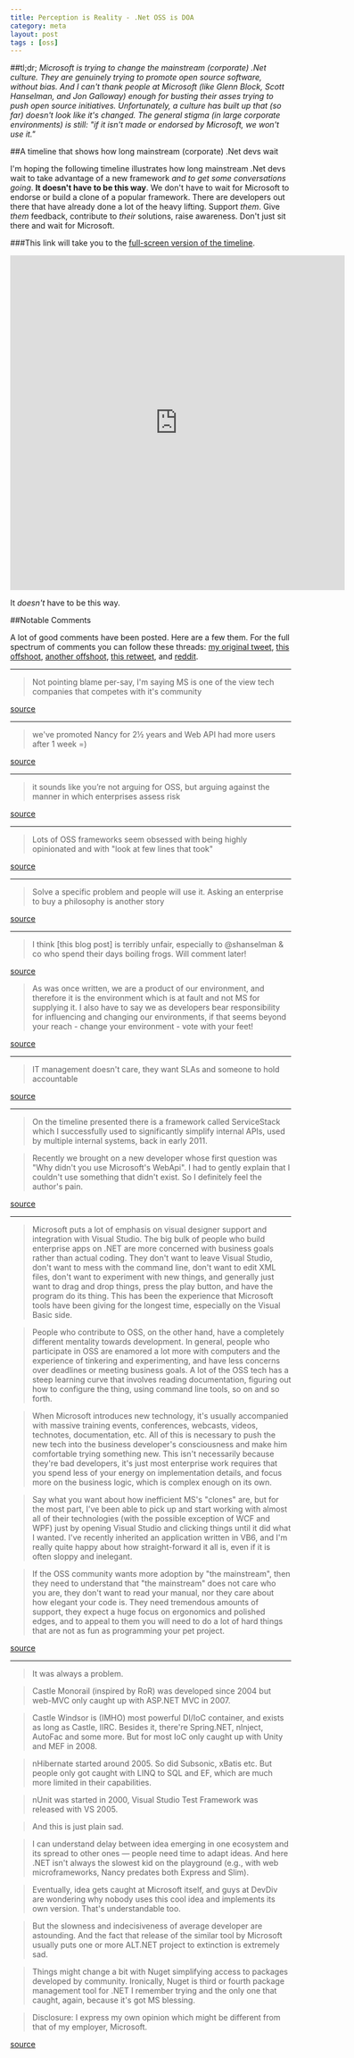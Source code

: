 ```yaml
---
title: Perception is Reality - .Net OSS is DOA
category: meta
layout: post
tags : [oss]
---
```


##tl;dr;
_Microsoft is trying to change the mainstream (corporate) .Net culture. They are genuinely trying to promote open source software, without bias. And I can't thank people at Microsoft (like Glenn Block, Scott Hanselman, and Jon Galloway) enough for busting their asses trying to push open source initiatives. Unfortunately, a culture has built up that (so far) doesn't look like it's changed. The general stigma  (in large corporate environments) is still: "if it isn't made or endorsed by Microsoft, we won't use it."_

##A timeline that shows how long mainstream (corporate) .Net devs wait

I'm hoping the following timeline illustrates how long mainstream .Net devs wait to take advantage of a new framework _and to get some conversations going_. **It doesn't have to be this way**. We don't have to wait for Microsoft to endorse or build a clone of a popular framework. There are developers out there that have already done a lot of the heavy lifting. Support _them_. Give _them_ feedback, contribute to _their_ solutions, raise awareness. Don't just sit there and wait for Microsoft.

###This link will take you to the [full-screen version of the timeline](http://tinyurl.com/lbgqdej).

<iframe src="http://tinyurl.com/mpu4tbv" width="600" height="600" frameborder="0">perception is reality</iframe>

It _doesn't_ have to be this way.

##Notable Comments

A lot of good comments have been posted. Here are a few them. For the full spectrum of comments you can follow these threads: [my original tweet](https://twitter.com/amirrajan/status/381068801061568512), [this offshoot](https://twitter.com/jbogard/status/381091906702565376), [another offshoot](https://twitter.com/AquaBirdConsult/status/381070709554184192), [this retweet](https://twitter.com/randompunter/status/381378264142716928), and [reddit](http://www.reddit.com/r/programming/comments/1mskjc/ask_proggit_is_my_perception_of_net_oss_accurate/).

<hr/>

>Not pointing blame per-say, I'm saying MS is one of the view tech companies that competes with it's community

[source](https://twitter.com/TheCodeJunkie/status/319323827677057025)

<hr/>

>we've promoted Nancy for 2½ years and Web API had more users after 1 week =)

[source](https://twitter.com/TheCodeJunkie/status/319321977259184128)

<hr/>

>it sounds like you’re not arguing for OSS, but arguing against the manner in which enterprises assess risk 

[source](https://twitter.com/jbogard/status/381091906702565376)

<hr/>

>Lots of OSS frameworks seem obsessed with being highly opinionated and with "look at few lines that took"

[source](https://twitter.com/darrel_miller/status/381089950063542272)

<hr/>

>Solve a specific problem and people will use it.  Asking an enterprise to buy a philosophy is another story 

[source](https://twitter.com/darrel_miller/status/381090756397522945)

<hr/>

>I think \[this blog post\] is terribly unfair, especially to @shanselman & co who spend their days boiling frogs. Will comment later!

[source](https://twitter.com/Cranialstrain/status/381385107690754049)

>As was once written, we are a product of our environment, and therefore it is the environment which is at fault and not MS for supplying it. I also have to say we as developers bear responsibility for influencing and changing our environments, if that seems beyond your reach - change your environment - vote with your feet!

[source](http://disq.us/8f96c2)

<hr/>

>IT management doesn't care, they want SLAs and someone to hold accountable

[source](https://twitter.com/eddiegarmon/status/381411163910983680)

<hr/>

>On the timeline presented there is a framework called ServiceStack which I successfully used to significantly simplify internal APIs, used by multiple internal systems, back in early 2011.

>Recently we brought on a new developer whose first question was "Why didn't you use Microsoft's WebApi". I had to gently explain that I couldn't use something that didn't exist. So I definitely feel the author's pain.

[source](https://news.ycombinator.com/item?id=6419165)

<hr/>

>Microsoft puts a lot of emphasis on visual designer support and integration with Visual Studio. The big bulk of people who build enterprise apps on .NET are more concerned with business goals rather than actual coding. They don't want to leave Visual Studio, don't want to mess with the command line, don't want to edit XML files, don't want to experiment with new things, and generally just want to drag and drop things, press the play button, and have the program do its thing. This has been the experience that Microsoft tools have been giving for the longest time, especially on the Visual Basic side.

>People who contribute to OSS, on the other hand, have a completely different mentality towards development. In general, people who participate in OSS are enamored a lot more with computers and the experience of tinkering and experimenting, and have less concerns over deadlines or meeting business goals. A lot of the OSS tech has a steep learning curve that involves reading documentation, figuring out how to configure the thing, using command line tools, so on and so forth.

>When Microsoft introduces new technology, it's usually accompanied with massive training events, conferences, webcasts, videos, technotes, documentation, etc. All of this is necessary to push the new tech into the business developer's consciousness and make him comfortable trying something new. This isn't necessarily because they're bad developers, it's just most enterprise work requires that you spend less of your energy on implementation details, and focus more on the business logic, which is complex enough on its own.

>Say what you want about how inefficient MS's "clones" are, but for the most part, I've been able to pick up and start working with almost all of their technologies (with the possible exception of WCF and WPF) just by opening Visual Studio and clicking things until it did what I wanted. I've recently inherited an application written in VB6, and I'm really quite happy about how straight-forward it all is, even if it is often sloppy and inelegant.

>If the OSS community wants more adoption by "the mainstream", then they need to understand that "the mainstream" does not care who you are, they don't want to read your manual, nor they care about how elegant your code is. They need tremendous amounts of support, they expect a huge focus on ergonomics and polished edges, and to appeal to them you will need to do a lot of hard things that are not as fun as programming your pet project.

[source](http://www.reddit.com/r/programming/comments/1mskjc/ask_proggit_is_my_perception_of_net_oss_accurate/cccdlc0)

<hr/>

>It was always a problem.

>Castle Monorail (inspired by RoR) was developed since 2004 but web-MVC only caught up with ASP.NET MVC in 2007.

>Castle Windsor is (IMHO) most powerful DI/IoC container, and exists as long as Castle, IIRC. Besides it, there're Spring.NET, nInject, AutoFac and some more. But for most IoC only caught up with Unity and MEF in 2008.

>nHibernate started around 2005. So did Subsonic, xBatis etc. But people only got caught with LINQ to SQL and EF, which are much more limited in their capabilities.

>nUnit was started in 2000, Visual Studio Test Framework was released with VS 2005.

>And this is just plain sad.

>I can understand delay between idea emerging in one ecosystem and its spread to other ones — people need time to adapt ideas. And here .NET isn't always the slowest kid on the playground (e.g., with web microframeworks, Nancy predates both Express and Slim).

>Eventually, idea gets caught at Microsoft itself, and guys at DevDiv are wondering why nobody uses this cool idea and implements its own version. That's understandable too.

>But the slowness and indecisiveness of average developer are astounding. And the fact that release of the similar tool by Microsoft usually puts one or more ALT.NET project to extinction is extremely sad.

>Things might change a bit with Nuget simplifying access to packages developed by community. Ironically, Nuget is third or fourth package management tool for .NET I remember trying and the only one that caught, again, because it's got MS blessing.

>Disclosure: I express my own opinion which might be different from that of my employer, Microsoft.

[source](http://www.reddit.com/r/programming/comments/1mskjc/ask_proggit_is_my_perception_of_net_oss_accurate/ccc8rt3)

